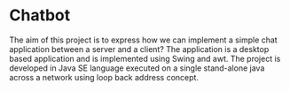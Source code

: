 # Chatbot
The aim of this project is to express how we can implement a simple chat application  between a server and a client? The application is a desktop based application and is  implemented using Swing and awt. The project is developed in Java SE language executed on  a single stand-alone java across a network using loop back address concept.
